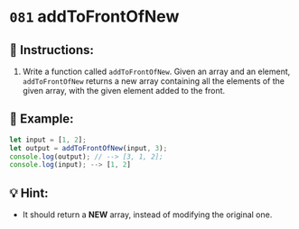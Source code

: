 # `081` addToFrontOfNew

## 📝 Instructions: 

1. Write a function called `addToFrontOfNew`. Given an array and an element, `addToFrontOfNew` returns a new array containing all the elements of the given array, with the given element added to the front.

## 📎 Example:

```js
let input = [1, 2];
let output = addToFrontOfNew(input, 3);
console.log(output); // --> [3, 1, 2];
console.log(input); --> [1, 2]
```

## 💡 Hint:

+ It should return a **NEW** array, instead of modifying the original one.
